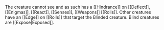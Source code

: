 The creature cannot see and as such has a [[Hindrance]] on [[Deflect]],  [[Enigmas]], [[React]], [[Senses]], [[Weapons]]  [[Rolls]]. Other creatures have an [[Edge]] on [[Rolls]] that target the Blinded creature. Blind creatures are [[Expose|Exposed]].